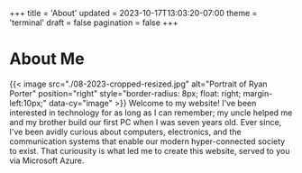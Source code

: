 +++
title = 'About'
updated = 2023-10-17T13:03:20-07:00
theme = 'terminal'
draft = false
pagination = false
+++

# About Me
{{< image src="./08-2023-cropped-resized.jpg" alt="Portrait of Ryan Porter" position="right" style="border-radius: 8px; float: right; margin-left:10px;" data-cy="image" >}}
Welcome to my website! I've been interested in technology for as long as I can remember; my uncle helped me and my brother build our first PC when I was seven years old. Ever since, I've been avidly curious about computers, electronics, and the communication systems that enable our modern hyper-connected society to exist. That curiousity is what led me to create this website, served to you via Microsoft Azure. 
